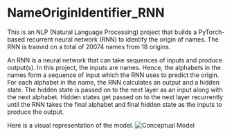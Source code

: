 # NameOriginIdentifier_RNN
This is an NLP (Natural Language Processing) project that builds a PyTorch-based recurrent neural network (RNN) to identify the origin of names. The RNN is trained on a total of 20074 names from 18 origins.

An RNN is a neural network that can take sequences of inputs and produce output(s). In this project, the inputs are names. Hence, the alphabets in the names form a sequence of input which the RNN uses to predict the origin. For each alphabet in the name, the RNN calculates an output and a hidden state. The hidden state is passed on to the next layer as an input along with the next alphabet. Hidden states get passed on to the next layer recurrently until the RNN takes the final alphabet and final hidden state as the inputs to produce the output. 

Here is a visual representation of the model.
![Conceptual Model](https://github.com/vubanc/NameOriginIdentifier_RNN/assets/108584512/8d91ebe0-fb31-408a-9359-6c8cd6063b25)

